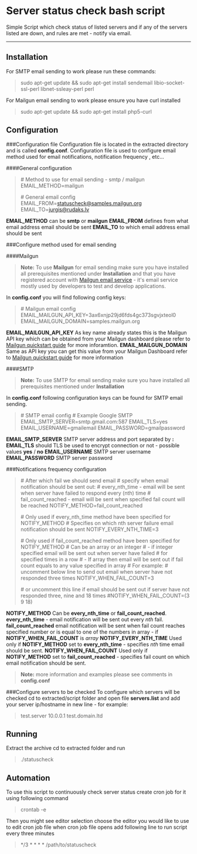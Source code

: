 Server status check bash script
===================

Simple Script which check status of listed servers and if any of the servers listed are down, and rules are met - notify via email.

----------


Installation
-------------
For SMTP email sending to work please run these commands:
>sudo apt-get update && sudo apt-get install sendemail libio-socket-ssl-perl libnet-ssleay-perl perl

For Mailgun email sending to work please ensure you have curl installed
>sudo apt-get update && sudo apt-get install php5-curl

Configuration
-------------

###Configuration file
Configuration file is located in the extracted directory and is called <b>config.conf</b>. Configuration file is used to configure email method used for email notifications, notification frequency , etc...

####General configuration

>\# Method to use for email sending - smtp / mailgun
>EMAIL_METHOD=mailgun
>
> \# General email config
>EMAIL_FROM=statuscheck@samples.mailgun.org
>EMAIL_TO=jurgis@rudaks.lv

<b>EMAIL_METHOD</b> can be <b>smtp</b> or <b>mailgun</b>
<b>EMAIL_FROM</b> defines from what email address email should be sent
<b>EMAIL_TO</b> to which email address email should be sent

###Configure method used for email sending

####Mailgun
> <b>Note:</b> To use <b>Mailgun</b> for email sending make sure you have installed all prerequisites mentioned under <b>Installation</b> and that you have registered account with [Mailgun email service](https://www.mailgun.com/ "Mailgun") - it's email service mostly used by developers to test and develop applications.

In <b>config.conf</b> you will find following config keys:

>\# Mailgun email config
>EMAIL_MAILGUN_API_KEY=3ax6xnjp29jd6fds4gc373sgvjxteol0
>EMAIL_MAILGUN_DOMAIN=samples.mailgun.org

<b>EMAIL_MAILGUN_API_KEY</b> As key name already states this is the Mailgun API key which can be obtained from your Mailgun dashboard please refer to [Mailgun quickstart guide](https://documentation.mailgun.com/quickstart-sending.html#send-via-api "Mailgun quickstart") for more inforamtion.
<b>EMAIL_MAILGUN_DOMAIN</b> Same as API key you can get this value from your Mailgun Dashboard refer to [Mailgun quickstart guide](https://documentation.mailgun.com/quickstart-sending.html#send-via-api "Mailgun quickstart") for more information

####SMTP
> <b>Note:</b> To use SMTP for email sending make sure you have installed all prerequisites mentioned under <b>Installation</b>

In <b>config.conf</b> following configuration keys can be found for SMTP email sending.

>\# SMTP email config
>\# Example Google SMTP
>EMAIL_SMTP_SERVER=smtp.gmail.com:587
>EMAIL_TLS=yes
>EMAIL_USERNAME=gmailemail
>EMAIL_PASSWORD=gmailpassword

<b>EMAIL_SMTP_SERVER</b> SMTP server address and port separated by <b>:</b>
<b>EMAIL_TLS</b> should TLS be used to encrypt connection or not - possible values <b>yes</b> / <b>no</b>
<b>EMAIL_USERNAME</b> SMTP server username
<b>EMAIL_PASSWORD</b> SMTP server password

###Notifications frequency configuration
>\# After which fail we should send email
>\# specify when email notification should be sent out:
>\# every_nth_time - email will be sent when server have failed to respond every (nth) time
>\# fail_count_reached - email will be sent when specified fail count will be reached
>NOTIFY_METHOD=fail_count_reached
>
>\# Only used if every_nth_time method have been specified for NOTIFY_METHOD
>\# Specifies on which nth server failure email notification should be sent
>NOTIFY_EVERY_NTH_TIME=3
>
>\# Only used if fail_count_reached method have been specified for NOTIFY_METHOD
>\# Can be an array or an integer
>\# - if integer specified email will be sent out when server have failed
>\# for specified times in a row
>\# - If array then email will be sent out if fail count equals to any value specified in array
>\# For example:
>\# uncomment below line to send out email when server have not responded three times
>NOTIFY_WHEN_FAIL_COUNT=3
>
>\# or uncomment this line if email should be sent out if server have not responded three, nine and 18 times
>\#NOTIFY_WHEN_FAIL_COUNT=(3 9 18)

<b>NOTIFY_METHOD</b> Can be <b>every_nth_time</b> or <b>fail_count_reached</b>. <b>every_nth_time</b> - email notification will be sent out every <i>nth</i> fail. <b>fail_count_reached</b> email notification will be sent when fail count reaches specified number or is equal to one of the numbers in array - if <b>NOTIFY_WHEN_FAIL_COUNT</b> is <i>array</i>
<b>NOTIFY_EVERY_NTH_TIME</b> Used only if <b>NOTIFY_METHOD</b> set to <b>every_nth_time</b> - specifies <i>nth</i> time email should be sent.
<b>NOTIFY_WHEN_FAIL_COUNT</b> Used only if <b>NOTIFY_METHOD</b> set to <b>fail_count_reached</b> - specifies fail count on which email notification should be sent.
><b>Note:</b> more information and examples please see comments in <b>config.conf</b>

###Configure servers to be checked
To configure which servers will be checked cd to extracted/script folder and open file <b>servers.list</b> and add your server ip/hostname in new line - for example:
>test.server
>10.0.0.1
>test.domain.ltd
 
Running
-------------
Extract the archive cd to extracted folder and run
>./statuscheck

Automation
-------------
To use this script to continuously check server status create cron job for it using following command
>crontab -e

Then you might see editor selection choose the editor you would like to use to edit cron job file
when cron job file opens add following line to run script every three minutes
>*/3 * * * * /path/to/statuscheck

